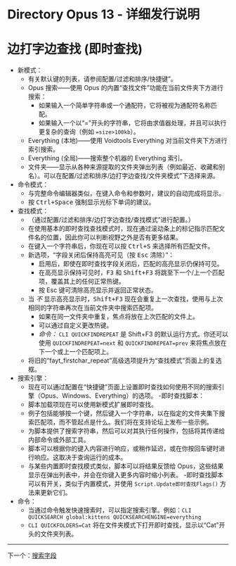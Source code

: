 # Directory Opus 13 - 详细发行说明

# 边打字边查找 (即时查找)

- 新模式：
  - 有关默认键的列表，请参阅配置/过滤和排序/快捷键”。
  - Opus 搜索——使用 Opus 的内置“查找文件”功能在当前文件夹下方进行搜索：
    - 如果输入一个简单字符串或一个通配符，它将被视为通配符名称匹配。
    - 如果输入一个以“=”开头的字符串，它将由求值器处理，并且可以执行更复杂的查询（例如 `=size>100kb`）。
  - Everything (本地)——使用 Voidtools Everything 对当前文件夹下方进行索引搜索。
  - Everything (全局)——搜索整个机器的 Everything 索引。
  - 文件夹——显示从各种来源提取的文件夹弹出列表（例如最近、收藏和别名）。可以在配置/过滤和排序/边打字边查找/文件夹模式”下选择来源。
- 命令模式：
  - 与完整命令编辑器类似，在键入命令和参数时，建议的自动完成将显示。
  - 按 <kbd>Ctrl+Space</kbd> 强制显示光标下单词的建议。
- 查找模式：
  - （通过配置/过滤和排序/边打字边查找/查找模式”进行配置。）
  - 在使用基本的即时查找查找模式时，现在通过滚动条上的标记指示匹配文件名的位置，因此你可以判断视野之外是否有更多结果。
  - 在键入一个字符串后，你现在可以按 <kbd>Ctrl+S</kbd> 来选择所有匹配文件。
  - 新选项，“字段关闭后保持高亮可见（按 <kbd>Esc</kbd> 清除）”：
    - 启用后，即使在即时查找字段关闭后，匹配的高亮显示仍保持可见。
    - 在高亮显示保持可见时，<kbd>F3</kbd> 和 <kbd>Shift+F3</kbd> 将跳至下一个/上一个匹配项，覆盖其上的任何正常热键。
    - 按 Esc 键可清除高亮显示并返回正常状态。
  - 当 *不* 显示高亮显示时，<kbd>Shift+F3</kbd> 现在会重复上一次查找，使用与上次相同的字符串再次在当前文件夹中搜索匹配项。
    - 如果在同一文件夹中重复，焦点将放在上次匹配的文件上。
    - 可以通过自定义更改热键。
    - *命令：* `CLI QUICKFINDREPEAT` 是 Shift+F3 的默认运行方式。你还可以使用 `QUICKFINDREPEAT=next` 和 `QUICKFINDREPEAT=prev` 来将焦点放在下一个或上一个匹配项上。
  - 将旧的“fayt_firstchar_repeat”高级选项提升为“查找模式”页面上的复选框。
- 搜索引擎：
  - 现在可以通过配置在“快捷键”页面上设置即时查找如何使用不同的搜索引擎（Opus、Windows、Everything）的选项。
-即时查找脚本：
  - 脚本加载项现在可以使用新模式扩展即时查找。
  - 例子包括能够按一个键，然后键入一个字符串，以在指定的文件夹集下搜索匹配项，而不管起点是什么。我们将在支持论坛上发布一些示例。
  - 为脚本提供了搜索字符串，然后可以对其执行任何操作，包括将其传递给内部命令或外部工具。
  - 脚本可以根据你的键入内容进行响应，或稍作延迟，或在你按回车键时进行响应。这取决于查询运行的成本。
  - 与某些内置即时查找模式类似，脚本可以将结果反馈给 Opus，这些结果显示在弹出列表中，并会在你键入更多内容时缩小列表。
  -即时查找脚本可以有开关，类似于内置模式，并使用 `Script.Update即时查找Flags()` 方法来更新它们。
- 命令：
  - 当通过命令触发快速搜索时，可以指定搜索引擎。例如：`CLI QUICKSEARCH global:kittens QUICKSEARCHENGINE=everything`
  - `CLI QUICKFOLDERS=Cat` 将在文件夹模式下打开即时查找，显示以“Cat”开头的文件夹列表。

------------------------------------------------------------------------

下一个：[搜索字段](/Manual/release_history/opus13_detailed/search_field.zh.md)